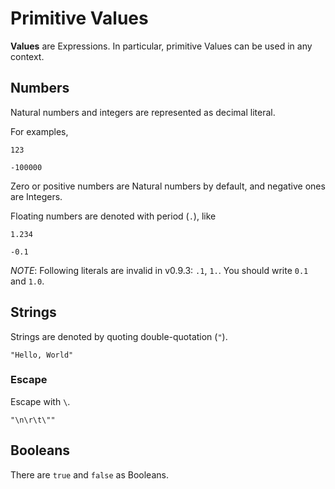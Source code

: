# Primitive Values

__Values__ are Expressions.
In particular, primitive Values can be used in any context.

## Numbers

Natural numbers and integers are represented as decimal literal.

For examples,

```rust,no_run,noplayground
123
```

```rust,no_run,noplayground
-100000
```

Zero or positive numbers are Natural numbers by default,
and negative ones are Integers.

Floating numbers are denoted with period (`.`), like

```rust,no_run,noplayground
1.234
```

```rust,no_run,noplayground
-0.1
```

_NOTE_:
Following literals are invalid in v0.9.3: `.1`, `1.`.
You should write `0.1` and `1.0`.

## Strings

Strings are denoted by quoting double-quotation (`"`).

```rust,no_run,noplayground
"Hello, World"
```

### Escape

Escape with `\`.

```rust,no_run,noplayground
"\n\r\t\""
```

## Booleans

There are `true` and `false` as Booleans.
